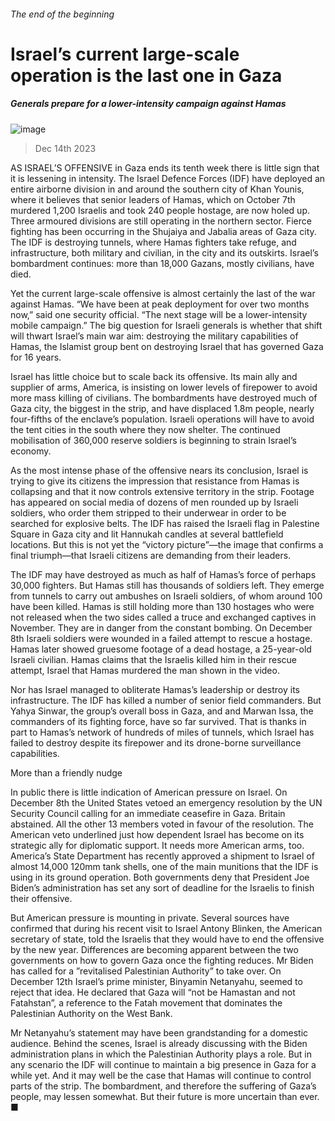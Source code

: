 ###### The end of the beginning
# Israel’s current large-scale operation is the last one in Gaza 
##### Generals prepare for a lower-intensity campaign against Hamas 
![image](images/20231216_MAP002.jpg) 
> Dec 14th 2023 
AS ISRAEL’S OFFENSIVE in Gaza ends its tenth week there is little sign that it is lessening in intensity. The Israel Defence Forces (IDF) have deployed an entire airborne division in and around the southern city of Khan Younis, where it believes that senior leaders of Hamas, which on October 7th murdered 1,200 Israelis and took 240 people hostage, are now holed up. Three armoured divisions are still operating in the northern sector. Fierce fighting has been occurring in the Shujaiya and Jabalia areas of Gaza city. The IDF is destroying tunnels, where Hamas fighters take refuge, and infrastructure, both military and civilian, in the city and its outskirts. Israel’s bombardment continues: more than 18,000 Gazans, mostly civilians, have died. 
Yet the current large-scale offensive is almost certainly the last of the war against Hamas. “We have been at peak deployment for over two months now,” said one security official. “The next stage will be a lower-intensity mobile campaign.” The big question for Israeli generals is whether that shift will thwart Israel’s main war aim: destroying the military capabilities of Hamas, the Islamist group bent on destroying Israel that has governed Gaza for 16 years.

Israel has little choice but to scale back its offensive. Its main ally and supplier of arms, America, is insisting on lower levels of firepower to avoid more mass killing of civilians. The bombardments have destroyed much of Gaza city, the biggest in the strip, and have displaced 1.8m people, nearly four-fifths of the enclave’s population. Israeli operations will have to avoid the tent cities in the south where they now shelter. The continued mobilisation of 360,000 reserve soldiers is beginning to strain Israel’s economy.


As the most intense phase of the offensive nears its conclusion, Israel is trying to give its citizens the impression that resistance from Hamas is collapsing and that it now controls extensive territory in the strip. Footage has appeared on social media of dozens of men rounded up by Israeli soldiers, who order them stripped to their underwear in order to be searched for explosive belts. The IDF has raised the Israeli flag in Palestine Square in Gaza city and lit Hannukah candles at several battlefield locations. But this is not yet the “victory picture”—the image that confirms a final triumph—that Israeli citizens are demanding from their leaders.
The IDF may have destroyed as much as half of Hamas’s force of perhaps 30,000 fighters. But Hamas still has thousands of soldiers left. They emerge from tunnels to carry out ambushes on Israeli soldiers, of whom around 100 have been killed. Hamas is still holding more than 130 hostages who were not released when the two sides called a truce and exchanged captives in November. They are in danger from the constant bombing. On December 8th Israeli soldiers were wounded in a failed attempt to rescue a hostage. Hamas later showed gruesome footage of a dead hostage, a 25-year-old Israeli civilian. Hamas claims that the Israelis killed him in their rescue attempt, Israel that Hamas murdered the man shown in the video.
Nor has Israel managed to obliterate Hamas’s leadership or destroy its infrastructure. The IDF has killed a number of senior field commanders. But Yahya Sinwar, the group’s overall boss in Gaza, and  and Marwan Issa, the commanders of its fighting force, have so far survived. That is thanks in part to Hamas’s network of hundreds of miles of tunnels, which Israel has failed to destroy despite its firepower and its drone-borne surveillance capabilities.
More than a friendly nudge
In public there is little indication of American pressure on Israel. On December 8th the United States vetoed an emergency resolution by the UN Security Council calling for an immediate ceasefire in Gaza. Britain abstained. All the other 13 members voted in favour of the resolution. The American veto underlined just how dependent Israel has become on its strategic ally for diplomatic support. It needs more American arms, too. America’s State Department has recently approved a shipment to Israel of almost 14,000 120mm tank shells, one of the main munitions that the IDF is using in its ground operation. Both governments deny that President Joe Biden’s administration has set any sort of deadline for the Israelis to finish their offensive. 
But American pressure is mounting in private. Several sources have confirmed that during his recent visit to Israel Antony Blinken, the American secretary of state, told the Israelis that they would have to end the offensive by the new year. Differences are becoming apparent between the two governments on how to govern Gaza once the fighting reduces. Mr Biden has called for a ”revitalised Palestinian Authority” to take over. On December 12th Israel’s prime minister, Binyamin Netanyahu, seemed to reject that idea. He declared that Gaza will “not be Hamastan and not Fatahstan”, a reference to the Fatah movement that dominates the Palestinian Authority on the West Bank. 
Mr Netanyahu’s statement may have been grandstanding for a domestic audience. Behind the scenes, Israel is already discussing with the Biden administration plans in which the Palestinian Authority plays a role. But in any scenario the IDF will continue to maintain a big presence in Gaza for a while yet. And it may well be the case that Hamas will continue to control parts of the strip. The bombardment, and therefore the suffering of Gaza’s people, may lessen somewhat. But their future is more uncertain than ever. ■

